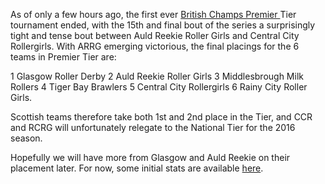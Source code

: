 <html><body><p>As of only a few hours ago, the first ever <a href="http://www.britishchamps.com/tables-and-fixtures-ukrda-premier/">British Champs Premier </a>Tier tournament ended, with the 15th and final bout of the series a surprisingly tight and tense bout between Auld Reekie Roller Girls and Central City Rollergirls.
With ARRG emerging victorious, the final placings for the 6 teams in Premier Tier are:

1 Glasgow Roller Derby
2 Auld Reekie Roller Girls
3 Middlesbrough Milk Rollers
4 Tiger Bay Brawlers 
5 Central City Rollergirls
6 Rainy City Roller Girls.

Scottish teams therefore take both 1st and 2nd place in the Tier, and CCR and RCRG will unfortunately relegate to the National Tier for the 2016 season.

Hopefully we will have more from Glasgow and Auld Reekie on their placement later. For now, some initial stats are available <a href="http://aoanla.wordpress.com/2015/05/31/british-championships-premier-tier-some-statistics/">here</a>.</p></body></html>

